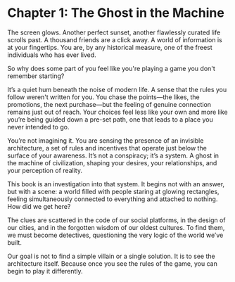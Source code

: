 # Chapter 1: The Ghost in the Machine

The screen glows. Another perfect sunset, another flawlessly curated life scrolls past. A thousand friends are a click away. A world of information is at your fingertips. You are, by any historical measure, one of the freest individuals who has ever lived.

So why does some part of you feel like you're playing a game you don't remember starting?

It’s a quiet hum beneath the noise of modern life. A sense that the rules you follow weren't written for you. You chase the points—the likes, the promotions, the next purchase—but the feeling of genuine connection remains just out of reach. Your choices feel less like your own and more like you’re being guided down a pre-set path, one that leads to a place you never intended to go.

You’re not imagining it. You are sensing the presence of an invisible architecture, a set of rules and incentives that operate just below the surface of your awareness. It’s not a conspiracy; it’s a system. A ghost in the machine of civilization, shaping your desires, your relationships, and your perception of reality.

This book is an investigation into that system. It begins not with an answer, but with a scene: a world filled with people staring at glowing rectangles, feeling simultaneously connected to everything and attached to nothing. How did we get here?

The clues are scattered in the code of our social platforms, in the design of our cities, and in the forgotten wisdom of our oldest cultures. To find them, we must become detectives, questioning the very logic of the world we’ve built.

Our goal is not to find a simple villain or a single solution. It is to see the architecture itself. Because once you see the rules of the game, you can begin to play it differently.
